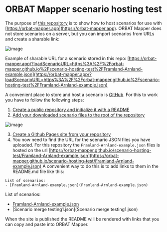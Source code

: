 # ORBAT Mapper scenario hosting test

The purpose of [this repository](https://github.com/orbat-mapper/scenario-hosting-test) is to show how to host scenarios for use with [https://orbat-mapper.app](https://orbat-mapper.app). ORBAT Mapper does not 
store scenarios on a server, but you can import scenarios from URLs and create a sharable link: 

![image](https://github.com/user-attachments/assets/03e44248-e2df-4ee7-9eed-1ae5b0896311)

Example of sharable URL for a scenario stored in this repo: [https://orbat-mapper.app/?loadScenarioURL=https%3A%2F%2Forbat-mapper.github.io%2Fscenario-hosting-test%2FFramland-Arnland-example.json](https://orbat-mapper.app/?loadScenarioURL=https%3A%2F%2Forbat-mapper.github.io%2Fscenario-hosting-test%2FFramland-Arnland-example.json)

A convenient place to store and host a scenario is [GitHub](https://github.com). For this to work you have to follow the following steps:

1. [Create a public repository and initialize it with a README]([https://docs.github.com/en/repositories/creating-and-managing-repositories/quickstart-for-repositories](https://docs.github.com/en/repositories/creating-and-managing-repositories/creating-a-new-repository))
2. [Add your downloaded scenario files to the root of the repository](https://docs.github.com/en/repositories/working-with-files/managing-files/adding-a-file-to-a-repository#adding-a-file-to-a-repository-on-github)

![image](https://github.com/user-attachments/assets/63fb34d1-8fe3-46d9-a2c1-79da969dc2a0)

3. [Create a Github Pages site from your repository](https://docs.github.com/en/pages/getting-started-with-github-pages/creating-a-github-pages-site#creating-your-site)
4. You now need to find the URL for the scenario JSON files you have uploaded. For this repository the `Framland-Arnland-example.json` files is hosted on the url [https://orbat-mapper.github.io/scenario-hosting-test/Framland-Arnland-example.json](https://orbat-mapper.github.io/scenario-hosting-test/Framland-Arnland-example.json) A convenient way to do this is to add links to them in the README.md file like this:
```markdowm
List of scenarios:
- [Framland-Arnland-example.json](Framland-Arnland-example.json)
```

List of scenarios:
- [Framland-Arnland-example.json](Framland-Arnland-example.json)
- [Scenario merge testing1.json](Scenario merge testing1.json)

When the site is published the README will be rendered with links that you can copy and paste into ORBAT Mapper. 
